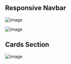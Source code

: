 ## Responsive Navbar
![image](https://github.com/1234vishalsharma/UI-Game.../assets/91680279/470134fe-e79f-4f39-abac-f62e5a8bdabc)


![image](https://github.com/1234vishalsharma/UI-Game.../assets/91680279/7b3a91a3-7ed4-41ea-920a-08c91a9cd3f5)


## Cards Section
![image](https://github.com/1234vishalsharma/UI-Game.../assets/91680279/bd269a76-a591-40d5-86fc-d11fa8956df3)
